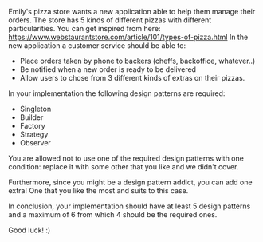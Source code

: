 

Emily's pizza store wants a new application able to help them manage their orders. 
The store has 5 kinds of different pizzas with different particularities. You can get inspired from here: https://www.webstaurantstore.com/article/101/types-of-pizza.html 
In the new application a customer service should be able to:
* Place orders taken by phone to backers (cheffs, backoffice, whatever..)
* Be notified when a new order is ready to be delivered
* Allow users to chose from 3 different kinds of extras on their pizzas.
    
In your implementation the following design patterns are required:
* Singleton
* Builder
* Factory
* Strategy
* Observer


You are allowed not to use one of the required design patterns with one condition: replace it with some other that you like and we didn't cover.

Furthermore, since you might be a design pattern addict, you can add one extra! One that you like the most and suits to this case. 

In conclusion, your implementation should have at least 5 design patterns and a maximum of 6 from which 4 should be the required ones.

Good luck! :) 
